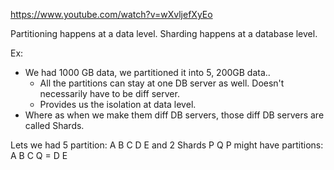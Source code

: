 https://www.youtube.com/watch?v=wXvljefXyEo

Partitioning happens at a data level. Sharding happens at a database level.

Ex:
- We had 1000 GB data, we partitioned it into 5, 200GB data..
	- All the partitions can stay at one DB server as well. Doesn't necessarily have to be diff server.
	- Provides us the isolation at data level.
- Where as when we make them diff DB servers, those diff DB servers are called Shards.

Lets we had 5 partition: A B C D E
and 2 Shards P Q
P might have partitions: A B C
Q = D E
